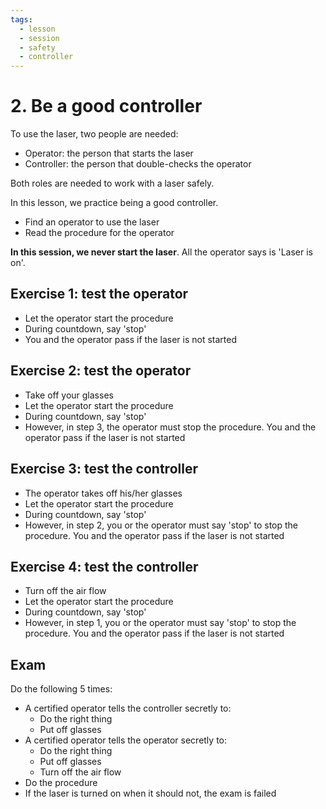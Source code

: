 ```yaml
---
tags:
  - lesson
  - session
  - safety
  - controller
---
```


# 2. Be a good controller

To use the laser, two people are needed:

- Operator: the person that starts the laser
- Controller: the person that double-checks the operator

Both roles are needed to work with a laser safely.

In this lesson, we practice being a good controller.

- Find an operator to use the laser
- Read the procedure for the operator

**In this session, we never start the laser**.
All the operator says is 'Laser is on'.

## Exercise 1: test the operator

- Let the operator start the procedure
- During countdown, say 'stop'
- You and the operator pass if the laser is not started

## Exercise 2: test the operator

- Take off your glasses
- Let the operator start the procedure
- During countdown, say 'stop'
- However, in step 3, the operator must stop the procedure.
  You and the operator pass if the laser is not started

## Exercise 3: test the controller

- The operator takes off his/her glasses
- Let the operator start the procedure
- During countdown, say 'stop'
- However, in step 2, you or the operator must say 'stop' to stop the procedure.
  You and the operator pass if the laser is not started

## Exercise 4: test the controller

- Turn off the air flow
- Let the operator start the procedure
- During countdown, say 'stop'
- However, in step 1, you or the operator must say 'stop' to stop the procedure.
  You and the operator pass if the laser is not started

## Exam

Do the following 5 times:

- A certified operator tells the controller secretly to:
    - Do the right thing
    - Put off glasses
- A certified operator tells the operator secretly to:
    - Do the right thing
    - Put off glasses
    - Turn off the air flow
- Do the procedure
- If the laser is turned on when it should not,
  the exam is failed
